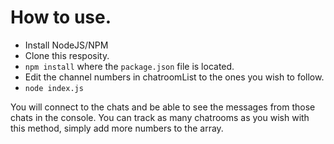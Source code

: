 # How to use.

- Install NodeJS/NPM
- Clone this resposity.
- `npm install` where the `package.json` file is located.
- Edit the channel numbers in chatroomList to the ones you wish to follow.
- `node index.js`

You will connect to the chats and be able to see the messages from those chats in the console. You can track as many chatrooms as you wish with this method, simply add more numbers to the array.
